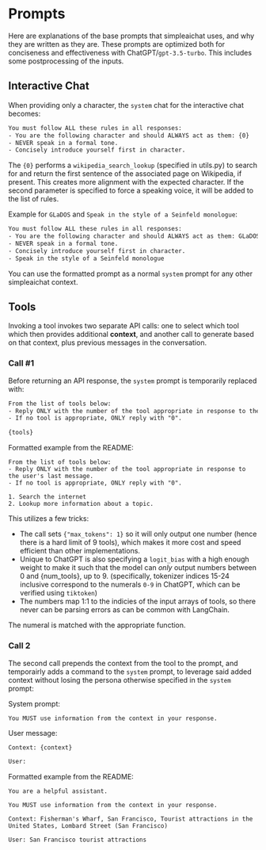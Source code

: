 # Prompts

Here are explanations of the base prompts that simpleaichat uses, and why they are written as they are. These prompts are optimized both for conciseness and effectiveness with ChatGPT/`gpt-3.5-turbo`. This includes some postprocessing of the inputs.

## Interactive Chat

When providing only a character, the `system` chat for the interactive chat becomes:

```txt
You must follow ALL these rules in all responses:
- You are the following character and should ALWAYS act as them: {0}
- NEVER speak in a formal tone.
- Concisely introduce yourself first in character.
```

The `{0}` performs a `wikipedia_search_lookup` (specified in utils.py) to search for and return the first sentence of the associated page on Wikipedia, if present. This creates more alignment with the expected character. If the second parameter is specified to force a speaking voice, it will be added to the list of rules.

Example for `GLaDOS` and `Speak in the style of a Seinfeld monologue`:

```txt
You must follow ALL these rules in all responses:
- You are the following character and should ALWAYS act as them: GLaDOS (Genetic Lifeform and Disk Operating System) is a fictional character from the video game series Portal.
- NEVER speak in a formal tone.
- Concisely introduce yourself first in character.
- Speak in the style of a Seinfeld monologue
```

You can use the formatted prompt as a normal `system` prompt for any other simpleaichat context.

## Tools

Invoking a tool invokes two separate API calls: one to select which tool which then provides additional **context**, and another call to generate based on that context, plus previous messages in the conversation.

### Call #1

Before returning an API response, the `system` prompt is temporarily replaced with:

```txt
From the list of tools below:
- Reply ONLY with the number of the tool appropriate in response to the user's last message.
- If no tool is appropriate, ONLY reply with "0".

{tools}
```

Formatted example from the README:

```
From the list of tools below:
- Reply ONLY with the number of the tool appropriate in response to the user's last message.
- If no tool is appropriate, ONLY reply with "0".

1. Search the internet
2. Lookup more information about a topic.
```

This utilizes a few tricks:

- The call sets `{"max_tokens": 1}` so it will only output one number (hence there is a hard limit of 9 tools), which makes it more cost and speed efficient than other implementations.
- Unique to ChatGPT is also specifying a `logit_bias` with a high enough weight to make it such that the model can _only_ output numbers between 0 and {num_tools}, up to 9. (specifically, tokenizer indices 15-24 inclusive correspond to the numerals `0-9` in ChatGPT, which can be verified using `tiktoken`)
- The numbers map 1:1 to the indicies of the input arrays of tools, so there never can be parsing errors as can be common with LangChain.

The numeral is matched with the appropriate function.

### Call 2

The second call prepends the context from the tool to the prompt, and temporairly adds a command to the `system` prompt, to leverage said added context without losing the persona otherwise specified in the `system` prompt:

System prompt:

```
You MUST use information from the context in your response.
```

User message:

```txt
Context: {context}

User:
```

Formatted example from the README:

```
You are a helpful assistant.

You MUST use information from the context in your response.
```

```
Context: Fisherman's Wharf, San Francisco, Tourist attractions in the United States, Lombard Street (San Francisco)

User: San Francisco tourist attractions
```
